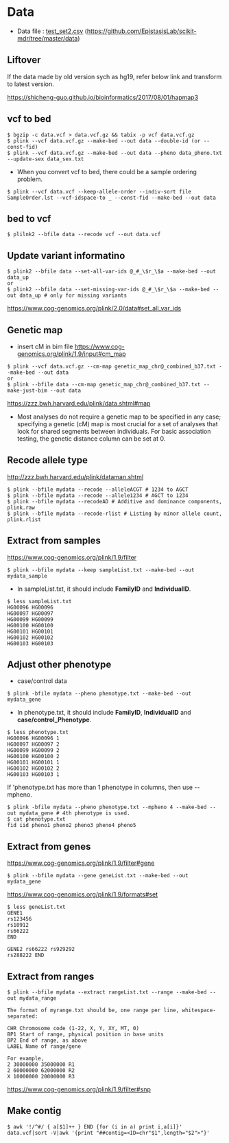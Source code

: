 # Data

- Data file : [test_set2.csv](data/test_set2.csv) (<https://github.com/EpistasisLab/scikit-mdr/tree/master/data>)

## Liftover
If the data made by old version sych as hg19, refer below link and transform to latest version.

<https://shicheng-guo.github.io/bioinformatics/2017/08/01/hapmap3>

## vcf to bed
```
$ bgzip -c data.vcf > data.vcf.gz && tabix -p vcf data.vcf.gz
$ plink --vcf data.vcf.gz --make-bed --out data --double-id (or --const-fid)
$ plink --vcf data.vcf.gz --make-bed --out data --pheno data_pheno.txt --update-sex data_sex.txt
```
- When you convert vcf to bed, there could be a sample ordering problem.
```
$ plink --vcf data.vcf --keep-allele-order --indiv-sort file SampleOrder.lst --vcf-idspace-to _ --const-fid --make-bed --out data 
```

## bed to vcf
```
$ plilnk2 --bfile data --recode vcf --out data.vcf
```

## Update variant informatino
```
$ plink2 --bfile data --set-all-var-ids @_#_\$r_\$a --make-bed --out data_up
or
$ plink2 --bfile data --set-missing-var-ids @_#_\$r_\$a --make-bed --out data_up # only for missing variants
```
<https://www.cog-genomics.org/plink/2.0/data#set_all_var_ids>


## Genetic map
- insert cM in bim file
<https://www.cog-genomics.org/plink/1.9/input#cm_map>
```
$ plink --vcf data.vcf.gz --cm-map genetic_map_chr@_combined_b37.txt --make-bed --out data
or 
$ plink --bfile data --cm-map genetic_map_chr@_combined_b37.txt --make-just-bim --out data
```
<https://zzz.bwh.harvard.edu/plink/data.shtml#map>
- Most analyses do not require a genetic map to be specified in any case; specifying a genetic (cM) map is most crucial for a set of analyses that look for shared segments between individuals. For basic association testing, the genetic distance column can be set at 0.

## Recode allele type
<http://zzz.bwh.harvard.edu/plink/dataman.shtml>
```
$ plink --bfile mydata --recode --alleleACGT # 1234 to AGCT
$ plink --bfile mydata --recode --allele1234 # AGCT to 1234
$ plink --bfile mydata --recodeAD # Additive and dominance components, plink.raw
$ plink --bfile mydata --recode-rlist # Listing by minor allele count, plink.rlist
```

## Extract from samples
<https://www.cog-genomics.org/plink/1.9/filter>
```
$ plink --bfile mydata --keep sampleList.txt --make-bed --out mydata_sample
```
- In sampleList.txt, it should include **FamilyID** and **IndividualID**.
```
$ less sampleList.txt
HG00096	HG00096
HG00097	HG00097
HG00099	HG00099
HG00100	HG00100
HG00101	HG00101
HG00102	HG00102
HG00103	HG00103
```

## Adjust other phenotype
- case/control data
```
$ plink -bfile mydata --pheno phenotype.txt --make-bed --out mydata_gene
```
- In phenotype.txt, it should include **FamilyID**, **IndividualID** and **case/control_Phenotype**.
```
$ less phenotype.txt
HG00096	HG00096	1
HG00097	HG00097	2
HG00099	HG00099	2
HG00100	HG00100	2
HG00101	HG00101	1
HG00102	HG00102	2
HG00103	HG00103	1
```
If 'phenotype.txt has more than 1 phenotype in columns, then use --mpheno.
```
$ plink -bfile mydata --pheno phenotype.txt --mpheno 4 --make-bed --out mydata_gene # 4th phenotype is used.
$ cat phenotype.txt
fid iid pheno1 pheno2 pheno3 pheno4 pheno5
```

## Extract from genes
<https://www.cog-genomics.org/plink/1.9/filter#gene>
```
$ plink --bfile mydata --gene geneList.txt --make-bed --out mydata_gene
```
<https://www.cog-genomics.org/plink/1.9/formats#set>
```
$ less geneList.txt
GENE1
rs123456
rs10912
rs66222
END

GENE2 rs66222 rs929292
rs288222 END
```

## Extract from ranges
```
$ plink --bfile mydata --extract rangeList.txt --range --make-bed --out mydata_range
```
```
The format of myrange.txt should be, one range per line, whitespace-separated:

CHR Chromosome code (1-22, X, Y, XY, MT, 0)
BP1 Start of range, physical position in base units
BP2 End of range, as above
LABEL Name of range/gene

For example,
2 30000000 35000000 R1
2 60000000 62000000 R2
X 10000000 20000000 R3
```
<https://www.cog-genomics.org/plink/1.9/filter#snp>

## Make contig
```
$ awk '!/^#/ { a[$1]++ } END {for (i in a) print i,a[i]}' data.vcf|sort -V|awk '{print "##contig=<ID=chr"$1",length="$2">"}'
```
